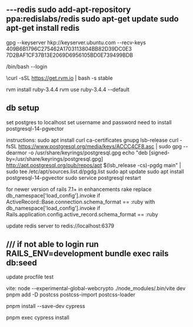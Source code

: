 ---redis
sudo add-apt-repository ppa:redislabs/redis
sudo apt-get update
sudo apt-get install redis
------

gpg --keyserver hkp://keyserver.ubuntu.com --recv-keys \
409B6B1796C275462A1703113804BB82D39DC0E3 \
7D2BAF1CF37B13E2069D6956105BD0E739499BDB


/bin/bash --login

\curl -sSL https://get.rvm.io | bash -s stable

rvm install ruby-3.4.4
rvm use ruby-3.4.4 --default


db setup
------------
set postgres to localhost
set username and password
need to install postgresql-14-pgvector

instructions:
sudo apt install curl ca-certificates gnupg lsb-release
curl -fsSL https://www.postgresql.org/media/keys/ACCC4CF8.asc | sudo gpg --dearmor -o /usr/share/keyrings/postgresql.gpg
echo "deb [signed-by=/usr/share/keyrings/postgresql.gpg] http://apt.postgresql.org/pub/repos/apt $(lsb_release -cs)-pgdg main" | sudo tee /etc/apt/sources.list.d/pgdg.list
sudo apt update
sudo apt install postgresql-14-pgvector
sudo service postgresql restart


for newer version of rails 7.1+ in enhancements rake
replace 
db_namespace['load_config'].invoke if ActiveRecord::Base.connection.schema_format == :ruby
with
db_namespace['load_config'].invoke if Rails.application.config.active_record.schema_format == :ruby


update redis server to redis://localhost:6379

/// if not able to login run
RAILS_ENV=development bundle exec rails db:seed
------------------


update procfile test

vite: node --experimental-global-webcrypto ./node_modules/.bin/vite dev 
pnpm add -D postcss postcss-import postcss-loader

pnpm install --save-dev cypress

pnpm exec cypress install


